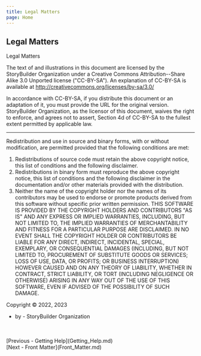 ```yaml
---
title: Legal Matters
page: Home
---
```

## Legal Matters ##
Legal Matters

The text of and illustrations in this document are licensed by the StoryBuilder Organization under a Creative Commons Attribution--Share Alike 3.0 Unported license ("CC-BY-SA"). An explanation of CC-BY-SA is available at http://creativecommons.org/licenses/by-sa/3.0/ 

In accordance with CC-BY-SA, if you distribute this document or an adaptation of it, you must provide the URL for the original version. StoryBuilder Organization, as the licensor of this document, waives the right to enforce, and agrees not to assert, Section 4d of CC-BY-SA to the fullest extent permitted by applicable law.

***
Redistribution and use in source and binary forms, with or without modification, are permitted provided that the following conditions are met:
1. Redistributions of source code must retain the above copyright notice, this list of conditions and the following disclaimer.
2. Redistributions in binary form must reproduce the above copyright notice, this list of conditions and the following disclaimer in the documentation and/or other materials provided with the distribution.
3. Neither the name of the copyright holder nor the names of its contributors may be used to endorse or promote products derived from this software without specific prior written permission.
THIS SOFTWARE IS PROVIDED BY THE COPYRIGHT HOLDERS AND CONTRIBUTORS "AS IS" AND ANY EXPRESS OR IMPLIED WARRANTIES, INCLUDING, BUT NOT LIMITED TO, THE IMPLIED WARRANTIES OF MERCHANTABILITY AND FITNESS FOR A PARTICULAR PURPOSE ARE DISCLAIMED. IN NO EVENT SHALL THE COPYRIGHT HOLDER OR CONTRIBUTORS BE LIABLE FOR ANY DIRECT, INDIRECT, INCIDENTAL, SPECIAL, EXEMPLARY, OR CONSEQUENTIAL DAMAGES (INCLUDING, BUT NOT LIMITED TO, PROCUREMENT OF SUBSTITUTE GOODS OR SERVICES; LOSS OF USE, DATA, OR PROFITS; OR BUSINESS INTERRUPTION) HOWEVER CAUSED AND ON ANY THEORY OF LIABILITY, WHETHER IN CONTRACT, STRICT LIABILITY, OR TORT (INCLUDING NEGLIGENCE OR OTHERWISE) ARISING IN ANY WAY OUT OF THE USE OF THIS SOFTWARE, EVEN IF ADVISED OF THE POSSIBILITY OF SUCH DAMAGE.


Copyright © 2022, 2023
- by -
StoryBuilder Organization


 <br/>
 <br/>
[Previous - Getting Help](Getting_Help.md) <br/>
[Next - Front Matter](Front_Matter.md) <br/>
